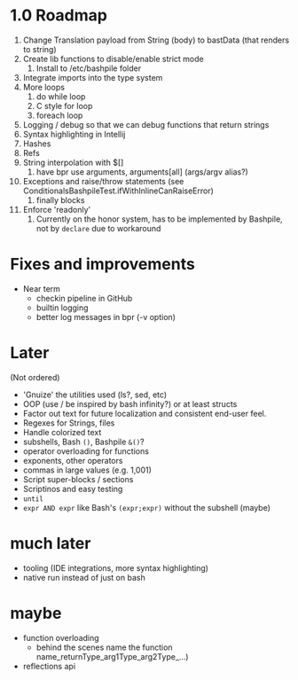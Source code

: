 # 1.0 Roadmap
1. Change Translation payload from String (body) to bastData (that renders to string)
2. Create lib functions to disable/enable strict mode
   1. Install to /etc/bashpile folder
3. Integrate imports into the type system
4. More loops
   1. do while loop
   2. C style for loop
   3. foreach loop
5. Logging / debug so that we can debug functions that return strings
6. Syntax highlighting in Intellij
7. Hashes
8. Refs
9. String interpolation with $[]
   1. have bpr use arguments, arguments[all] (args/argv alias?)
10. Exceptions and raise/throw statements (see ConditionalsBashpileTest.ifWithInlineCanRaiseError)
    1. finally blocks
11. Enforce 'readonly' 
    1. Currently on the honor system, has to be implemented by Bashpile, not by `declare` due to workaround

# Fixes and improvements
* Near term
  * checkin pipeline in GitHub
  * builtin logging
  * better log messages in bpr (-v option)

# Later
(Not ordered)
* 'Gnuize' the utilities used (ls?, sed, etc)
* OOP (use / be inspired by bash infinity?) or at least structs
* Factor out text for future localization and consistent end-user feel.
* Regexes for Strings, files
* Handle colorized text
* subshells, Bash `()`, Bashpile `&()`?
* operator overloading for functions
* exponents, other operators
* commas in large values (e.g. 1,001)
* Script super-blocks / sections
* Scriptinos and easy testing
* `until`
* `expr AND expr` like Bash's `(expr;expr)` without the subshell (maybe)

# much later
* tooling (IDE integrations, more syntax highlighting)
* native run instead of just on bash

# maybe
* function overloading 
   * behind the scenes name the function name_returnType_arg1Type_arg2Type_...)
* reflections api